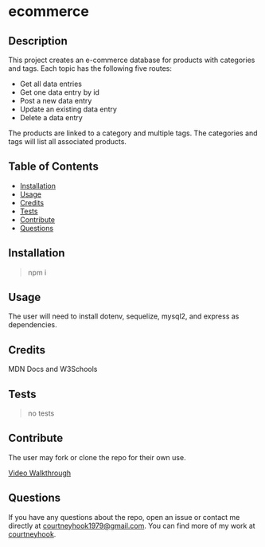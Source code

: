 # ecommerce

## Description

This project creates an e-commerce database for products with categories and tags. Each topic has the following five routes:

- Get all data entries
- Get one data entry by id
- Post a new data entry
- Update an existing data entry
- Delete a data entry

The products are linked to a category and multiple tags. The categories and tags will list all associated products.

## Table of Contents

- [Installation](#installation)
- [Usage](#usage)
- [Credits](#credits)
- [Tests](#tests)
- [Contribute](#contribute)
- [Questions](#questions)

## Installation

> npm i

## Usage

The user will need to install dotenv, sequelize, mysql2, and express as dependencies.

## Credits

MDN Docs and W3Schools

## Tests

> no tests

## Contribute

The user may fork or clone the repo for their own use.

[Video Walkthrough](https://drive.google.com/file/d/1a4tF0Jp_Ag2Ps5aE2iX9GWRauM3TxRvu/view)

## Questions

If you have any questions about the repo, open an issue or contact me directly at <courtneyhook1979@gmail.com>. You can find more of my work at [courtneyhook](https://github.com/courtneyhook).
